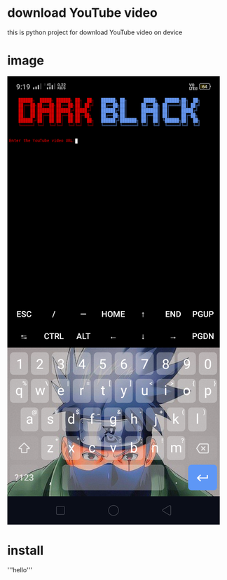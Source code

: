 # download YouTube video
this is python project for download YouTube video on device 

# image
![image](Screenshot_2024-03-05-09-19-46-66_84d3000e3f4017145260f7618db1d683.png)

# install
'''hello'''
